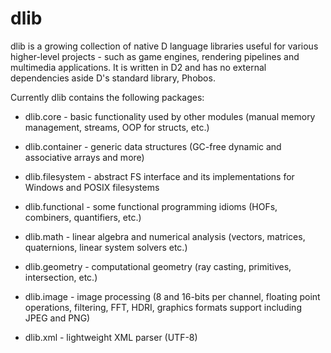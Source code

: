 dlib
====
dlib is a growing collection of native D language libraries useful for various higher-level projects - such as game engines, rendering pipelines and multimedia applications. 
It is written in D2 and has no external dependencies aside D's standard library, Phobos.

Currently dlib contains the following packages:

* dlib.core - basic functionality used by other modules (manual memory management, streams, OOP for structs, etc.)

* dlib.container - generic data structures (GC-free dynamic and associative arrays and more)

* dlib.filesystem - abstract FS interface and its implementations for Windows and POSIX filesystems

* dlib.functional - some functional programming idioms (HOFs, combiners, quantifiers, etc.)

* dlib.math - linear algebra and numerical analysis (vectors, matrices, quaternions, linear system solvers etc.)

* dlib.geometry - computational geometry (ray casting, primitives, intersection, etc.)

* dlib.image - image processing (8 and 16-bits per channel, floating point operations, filtering, FFT, HDRI, graphics formats support including JPEG and PNG)

* dlib.xml - lightweight XML parser (UTF-8)
